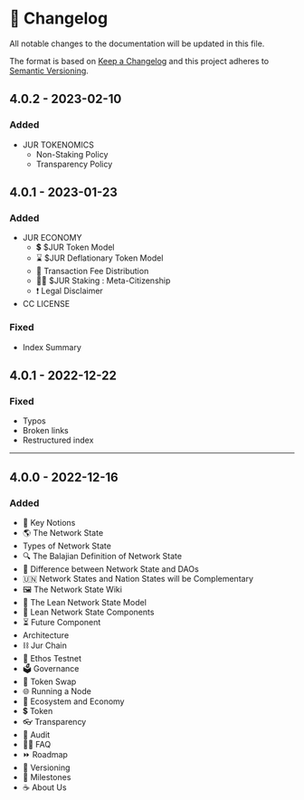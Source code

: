 # 🔢 Changelog

All notable changes to the documentation will be updated in this file.

The format is based on [Keep a Changelog](http://keepachangelog.com/) and this project adheres to [Semantic Versioning](http://semver.org/).

## 4.0.2 - 2023-02-10

### Added

* JUR TOKENOMICS
  * Non-Staking Policy
  * Transparency Policy

## 4.0.1 - 2023-01-23

### Added

* JUR ECONOMY
  * 💲 $JUR Token Model
  * ⌛️ $JUR Deflationary Token Model
  * 🏦 Transaction Fee Distribution
  * 🦹‍♂️ $JUR Staking : Meta-Citizenship
  * ❗️ Legal Disclaimer
* CC LICENSE

### Fixed

* Index Summary



## 4.0.1 - 2022-12-22

### Fixed

* Typos
* Broken links
* Restructured index

***

## 4.0.0 - 2022-12-16

### Added

* 🔬 Key Notions
* 🌎 The Network State
* Types of Network State
* 🔍 The Balajian Definition of Network State
* 🔘 Difference between Network State and DAOs
* 🇺🇳 Network States and Nation States will be Complementary
* 🖼 The Network State Wiki
* 🏴 The Lean Network State Model
* 🧱 Lean Network State Components
* ⏳ Future Component
* Architecture
* ⛓ Jur Chain
* 💓 Ethos Testnet
* 🗳 Governance
* 💱 Token Swap
* 🌐 Running a Node
* 🌳 Ecosystem and Economy
* 💲 Token
* 👓 Transparency
* 🔐 Audit
* 🙋‍♀️ FAQ
* ⏩ Roadmap
* 🔁 Versioning
* 🚩 Milestones
* ☕️ About Us
